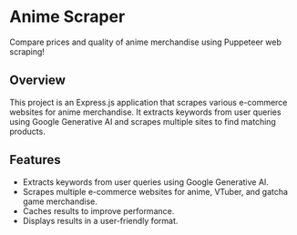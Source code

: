 # Anime Scraper

Compare prices and quality of anime merchandise using Puppeteer web scraping!

## Overview

This project is an Express.js application that scrapes various e-commerce websites for anime merchandise. It extracts keywords from user queries using Google Generative AI and scrapes multiple sites to find matching products. 

## Features

- Extracts keywords from user queries using Google Generative AI.
- Scrapes multiple e-commerce websites for anime, VTuber, and gatcha game merchandise.
- Caches results to improve performance.
- Displays results in a user-friendly format.
